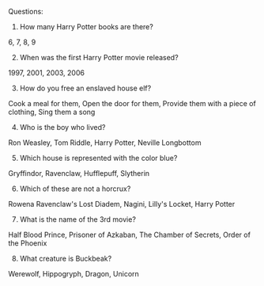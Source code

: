 Questions:

1. How many Harry Potter books are there?

6,
7,
8,
9

2. When was the first Harry Potter movie released?

1997,
2001,
2003,
2006

3. How do you free an enslaved house elf?

Cook a meal for them,
Open the door for them,
Provide them with a piece of clothing,
Sing them a song

4. Who is the boy who lived?

Ron Weasley,
Tom Riddle,
Harry Potter,
Neville Longbottom

5. Which house is represented with the color blue?

Gryffindor,
Ravenclaw,
Hufflepuff,
Slytherin

6. Which of these are not a horcrux?

Rowena Ravenclaw's Lost Diadem,
Nagini,
Lilly's Locket,
Harry Potter

7. What is the name of the 3rd movie?

Half Blood Prince,
Prisoner of Azkaban,
The Chamber of Secrets,
Order of the Phoenix

8. What creature is Buckbeak?

Werewolf,
Hippogryph,
Dragon,
Unicorn
